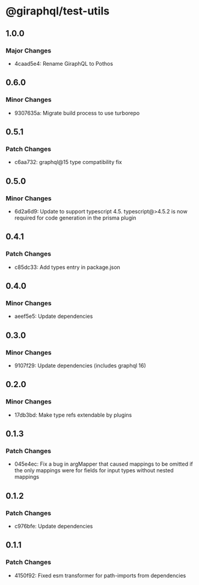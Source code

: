 # @giraphql/test-utils

## 1.0.0

### Major Changes

- 4caad5e4: Rename GiraphQL to Pothos

## 0.6.0

### Minor Changes

- 9307635a: Migrate build process to use turborepo

## 0.5.1

### Patch Changes

- c6aa732: graphql@15 type compatibility fix

## 0.5.0

### Minor Changes

- 6d2a6d9: Update to support typescript 4.5. typescript@>4.5.2 is now required for code generation
  in the prisma plugin

## 0.4.1

### Patch Changes

- c85dc33: Add types entry in package.json

## 0.4.0

### Minor Changes

- aeef5e5: Update dependencies

## 0.3.0

### Minor Changes

- 9107f29: Update dependencies (includes graphql 16)

## 0.2.0

### Minor Changes

- 17db3bd: Make type refs extendable by plugins

## 0.1.3

### Patch Changes

- 045e4ec: Fix a bug in argMapper that caused mappings to be omitted if the only mappings were for
  fields for input types without nested mappings

## 0.1.2

### Patch Changes

- c976bfe: Update dependencies

## 0.1.1

### Patch Changes

- 4150f92: Fixed esm transformer for path-imports from dependencies
